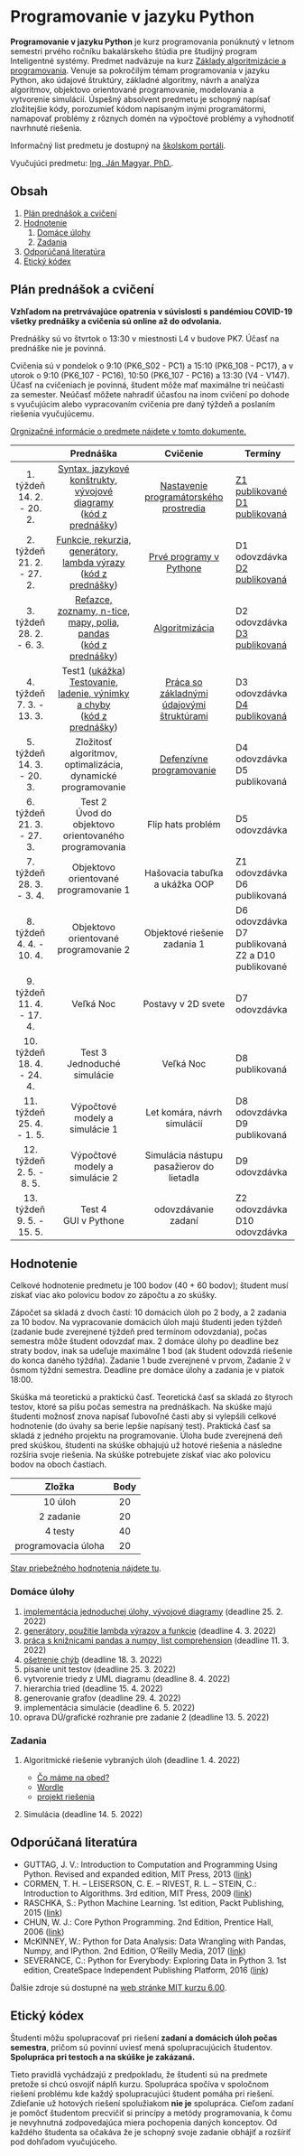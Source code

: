 # Programovanie v jazyku Python

**Programovanie v jazyku Python** je kurz programovania ponúknutý v letnom semestri prvého ročníku bakalárskeho štúdia pre študijný program Inteligentné systémy. Predmet nadväzuje na kurz [Základy algoritmizácie a programovania](https://kurzy.kpi.fei.tuke.sk/zap/). Venuje sa pokročilým témam programovania v jazyku Python, ako údajové štruktúry, základné algoritmy, návrh a analýza algoritmov, objektovo orientované programovanie, modelovania a vytvorenie simulácií. Úspešný absolvent predmetu je schopný napísať zložitejšie kódy, porozumieť kódom napísaným inými programátormi, namapovať problémy z rôznych domén na výpočtové problémy a vyhodnotiť navrhnuté riešenia.

Informačný list predmetu je dostupný na [školskom portáli](https://maisportal.tuke.sk/portal/studijneProgramy.mais).

Vyučujúci predmetu: [Ing. Ján Magyar, PhD.](http://www.cloudai.sk/people-janmagyar/).

## Obsah
1. [Plán prednášok a cvičení](#plan)
2. [Hodnotenie](#grading)
    1. [Domáce úlohy](#homeworks)
    2. [Zadania](#assignments)
    <!--3. [Skúška](#exam)-->
3. [Odporúčaná literatúra](#textbooks)
4. [Etický kódex](#collaboration)

## Plán prednášok a cvičení <a name="plan"></a>

**Vzhľadom na pretrvávajúce opatrenia v súvislosti s pandémiou COVID-19 všetky prednášky a cvičenia sú online až do odvolania.**

Prednášky sú vo štvrtok o 13:30 v miestnosti L4 v budove PK7. Účasť na prednáške nie je povinná.

Cvičenia sú v pondelok o 9:10 (PK6_S02 - PC1) a 15:10 (PK6_108 - PC17), a v utorok o 9:10 (PK6_107 - PC16), 10:50 (PK6_107 - PC16) a 13:30 (V4 - V147). Účasť na cvičeniach je povinná, študent môže mať maximálne tri neúčasti za semester. Neúčasť môžete nahradiť účasťou na inom cvičení po dohode s vyučujúcim alebo vypracovaním cvičenia pre daný týždeň a poslaním riešenia vyučujúcemu.

[Orgnizačné informácie o predmete nájdete v tomto dokumente.](lectures/Lecture-00.pdf)

|                               |                           Prednáška                          |                  Cvičenie                 |                        Termíny                          |
|:-----------------------------:|:------------------------------------------------------------:|:-----------------------------------------:|---------------------------------------------------------|
|  1. týždeň<br>14. 2. - 20. 2. |        [Syntax, jazykové konštrukty, vývojové diagramy](lectures/Lecture-01.pdf)<br>([kód z prednášky](lectures/codes/lecture01.py))        |   [Nastavenie programátorského prostredia](labs/lab01-setting-up.ipynb)  |            [Z1 publikované](assignments/assignment1.zip)<br>[D1 publikovaná](assignments/homeworks/homework1.md)             |
|  2. týždeň<br>21. 2. - 27. 2. |         [Funkcie, rekurzia, generátory, lambda výrazy](lectures/Lecture-02.pdf)<br>([kód z prednášky](lectures/codes/lecture02.py))         |          [Prvé programy v Pythone](labs/lab02-first-baby-steps.ipynb)          |             D1 odovzdávka<br>[D2 publikovaná](assignments/homeworks/homework2.md)             |
|  3. týždeň<br>28. 2. - 6. 3.  |         [Reťazce, zoznamy, n-tice, mapy, polia, pandas](lectures/Lecture-03.pdf)<br>([kód z prednášky](lectures/codes/lecture03.ipynb))        |               [Algoritmizácia](labs/lab03-functions-and-algorithmization.ipynb)              |             D2 odovzdávka<br>[D3 publikovaná](assignments/homeworks/homework3.md)             |
|  4. týždeň<br>7. 3. - 13. 3.  |        Test1 ([ukážka](tests/T1-sample.pdf))<br>[Testovanie, ladenie, výnimky a chyby](lectures/Lecture-04.pdf)<br>([kód z prednášky](lectures/codes/lecture04.py))         | [Práca so základnými údajovými štruktúrami](labs/lab04-a-look-at-the-table.ipynb) |             D3 odovzdávka<br>[D4 publikovaná](assignments/homeworks/homework4.md)             |
|  5. týždeň<br>14. 3. - 20. 3. | Zložitosť algoritmov, optimalizácia, dynamické programovanie |          [Defenzívne programovanie](labs/lab05-defensive-programming.ipynb)         |             D4 odovzdávka<br>D5 publikovaná             |
|  6. týždeň<br>21. 3. - 27. 3. |    Test 2<br>Úvod do objektovo orientovaného programovania   |             Flip hats problém             |                      D5 odovzdávka                      |
|  7. týždeň<br>28. 3. - 3. 4.  |             Objektovo orientované programovanie 1            |       Hašovacia tabuľka a ukážka OOP      |             Z1 odovzdávka<br>D6 publikovaná             |
|  8. týždeň<br>4. 4. - 10. 4.  |             Objektovo orientované programovanie 2            |        Objektové riešenie zadania 1       | D6 odovzdávka<br>D7 publikovaná<br>Z2 a D10 publikované |
|  9. týždeň<br>11. 4. - 17. 4. |                           Veľká Noc                          |             Postavy v 2D svete            |                      D7 odovzdávka                      |
| 10. týždeň<br>18. 4. - 24. 4. |                Test 3<br>Jednoduché simulácie                |                 Veľká Noc                 |                      D8 publikovaná                     |
|  11. týždeň<br>25. 4. - 1. 5. |                Výpočtové modely a simulácie 1                |        Let komára, návrh simulácií        |             D8 odovzdávka<br>D9 publikovaná             |
|  12. týždeň<br>2. 5. - 8. 5.  |                Výpočtové modely a simulácie 2                |  Simulácia nástupu pasažierov do lietadla |                      D9 odovzdávka                      |
|  13. týždeň<br>9. 5. - 15. 5. |                   Test 4<br>GUI v Pythone                    |            odovzdávanie zadaní            |             Z2 odovzdávka<br>D10 odovzdávka             |

## Hodnotenie <a name="grading"></a>

Celkové hodnotenie predmetu je 100 bodov (40 + 60 bodov); študent musí získať viac ako polovicu bodov zo zápočtu a zo skúšky.

Zápočet sa skladá z dvoch častí: 10 domácich úloh po 2 body, a 2 zadania za 10 bodov. Na vypracovanie domácich úloh majú študenti jeden týždeň (zadanie bude zverejnené týždeň pred termínom odovzdania), počas semestra môže študent odovzdať max. 2 domáce úlohy po deadline bez straty bodov, inak sa udeľuje maximálne 1 bod (ak študent odovzdá riešenie do konca daného týždňa). Zadanie 1 bude zverejnené v prvom, Zadanie 2 v ôsmom týždni semestra. Deadline pre domáce úlohy a zadania je v piatok 18:00.

Skúška má teoretickú a praktickú časť. Teoretická časť sa skladá zo štyroch testov, ktoré sa píšu počas semestra na prednáškach. Na skúške majú študenti možnosť znova napísať ľubovoľné časti aby si vylepšili celkové hodnotenie (do úvahy sa berie lepšie napísaný test). Praktická časť sa skladá z jedného projektu na programovanie. Úloha bude zverejnená deň pred skúškou, študenti na skúške obhajujú už hotové riešenia a následne rozšíria svoje riešenia. Na skúške potrebujete získať viac ako polovicu bodov na oboch častiach.

|        Zložka       | Body |
|:-------------------:|:----:|
|       10 úloh       |  20  |
|      2 zadanie      |  20  |
|       4 testy       |  40  |
| programovacia úloha |  20  |

[Stav priebežného hodnotenia nájdete tu](https://docs.google.com/spreadsheets/d/1owm8WAxbDqVk4_Di9CGoAzO9nlUqUYuhekkErW-PNc0/edit?usp=sharing).

### Domáce úlohy <a name="homeworks"></a>
1. [implementácia jednoduchej úlohy, vývojové diagramy](assignments/homeworks/homework1.md) (deadline 25. 2. 2022)
2. [generátory, použitie lambda výrazov a funkcie](assignments/homeworks/homework2.md) (deadline 4. 3. 2022)
3. [práca s knižnicami pandas a numpy, list comprehension](assignments/homeworks/homework3.md) (deadline 11. 3. 2022)
4. [ošetrenie chýb](assignments/homeworks/homework4.md) (deadline 18. 3. 2022)
5. písanie unit testov (deadline 25. 3. 2022)
6. vytvorenie triedy z UML diagramu (deadline 8. 4. 2022)
7. hierarchia tried (deadline 15. 4. 2022)
8. generovanie grafov (deadline 29. 4. 2022)
9. implementácia simulácie (deadline 6. 5. 2022)
10. oprava DÚ/grafické rozhranie pre zadanie 2 (deadline 13. 5. 2022)

### Zadania <a name="assignments"></a>
1. Algoritmické riešenie vybraných úloh (deadline 1. 4. 2022)
    * [Čo máme na obed?](assignments/Znenie_1a.pdf)
    * [Wordle](assignments/Znenie_1b.pdf)
    * [projekt riešenia](assignments/assignment1.zip)

2. Simulácia (deadline 14. 5. 2022)

<!--### Skúška <a name="exam"></a>-->

## Odporúčaná literatúra <a name="textbooks"></a>

* GUTTAG, J. V.: Introduction to Computation and Programming Using Python. Revised and expanded edition, MIT Press, 2013 ([link](https://doc.lagout.org/programmation/python/Introduction%20to%20Computation%20and%20Programming%20using%20Python%20%28rev.%20ed.%29%20%5BGuttag%202013-08-09%5D.pdf))
* CORMEN, T. H. – LEISERSON, C. E. – RIVEST, R. L. – STEIN, C.: Introduction to Algorithms. 3rd edition, MIT Press, 2009 ([link](https://ms.sapientia.ro/~kasa/Algorithms_3rd.pdf))
* RASCHKA, S.: Python Machine Learning. 1st edition, Packt Publishing, 2015 ([link](https://www.amazon.com/Python-Machine-Learning-scikit-learn-TensorFlow-ebook/dp/B0742K7HYF))
* CHUN, W. J.: Core Python Programming. 2nd Edition, Prentice Hall, 2006 ([link](https://www.amazon.com/Core-Python-Programming-Wesley-Chun/dp/0132269937))
* McKINNEY, W.: Python for Data Analysis: Data Wrangling with Pandas, Numpy, and IPython. 2nd Edition, O’Reilly Media, 2017 ([link](https://www.amazon.com/Python-Data-Analysis-Wrangling-IPython/dp/1491957662))
* SEVERANCE, C.: Python for Everybody: Exploring Data in Python 3. 1st edition, CreateSpace Independent Publishing Platform, 2016 ([link](https://www.amazon.com/Python-Everybody-Exploring-Data/dp/1530051126))

Ďalšie zdroje sú dostupné na [web stránke MIT kurzu 6.00](https://ocw.mit.edu/courses/electrical-engineering-and-computer-science/6-00-introduction-to-computer-science-and-programming-fall-2008/index.htm).

## Etický kódex <a name="collaboration"></a>
Študenti môžu spolupracovať pri riešení **zadaní a domácich úloh počas semestra**, pričom sú povinní uviesť mená spolupracujúcich študentov. **Spolupráca pri testoch a na skúške je zakázaná.**

Tieto pravidlá vychádzajú z predpokladu, že študenti sú na predmete pretože si chcú osvojiť náplň kurzu. Spolupráca spočíva v spoločnom riešení problému kde každý spolupracujúci študent pomáha pri riešení. Zdieľanie už hotových riešení spolužiakom **nie je** spolupráca. Cieľom zadaní je pomôcť študentom precvičiť si princípy a metódy programovania, k čomu je nevyhnutná zodpovedajúca miera pochopenia daných konceptov. Od každého študenta sa očakáva že je schopný svoje zadanie obhájiť a rozšíriť pod dohľadom vyučujúceho.
